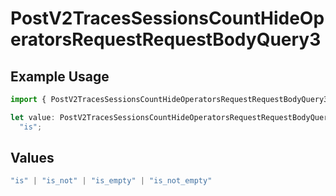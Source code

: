 # PostV2TracesSessionsCountHideOperatorsRequestRequestBodyQuery3

## Example Usage

```typescript
import { PostV2TracesSessionsCountHideOperatorsRequestRequestBodyQuery3 } from "@orq-ai/node/models/operations";

let value: PostV2TracesSessionsCountHideOperatorsRequestRequestBodyQuery3 =
  "is";
```

## Values

```typescript
"is" | "is_not" | "is_empty" | "is_not_empty"
```